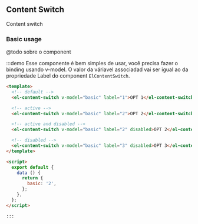 <script>
  module.exports = {
    data () {
      return {
        basic: '2',
      };
    },
  };
</script>

## Content Switch

Content switch

### Basic usage

@todo sobre o component

:::demo Esse componente é bem simples de usar, você precisa fazer o binding usando v-model. O valor da váriavel associadad vai ser igual ao da propriedade Label do component `ElContentSwitch`.

```html
<template>
  <!-- default -->
  <el-content-switch v-model="basic" label="1">OPT 1</el-content-switch>

  <!-- active -->
  <el-content-switch v-model="basic" label="2">OPT 2</el-content-switch>

  <!-- active and disabled -->
  <el-content-switch v-model="basic" label="2" disabled>OPT 2</el-content-switch>

  <!-- disabled -->
  <el-content-switch v-model="basic" label="3" disabled>OPT 3</el-content-switch>
</template>

<script>
  export default {
    data () {
      return {
        basic: '2',
      };
    },
  };
</script>

:::

